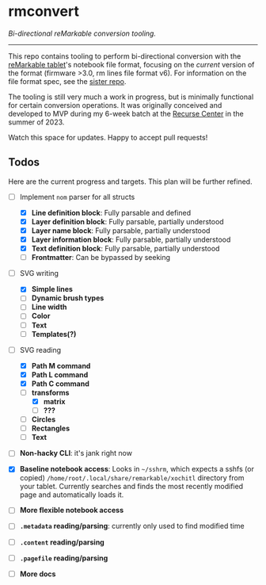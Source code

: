 # rmconvert

*Bi-directional reMarkable conversion tooling.*

---

This repo contains tooling to perform bi-directional conversion with the [reMarkable tablet](https://remarkable.com)'s notebook file format, focusing on the *current* version of the format (firmware >3.0, rm lines file format v6). For information on the file format spec, see the [sister repo](https://github.com/YakBarber/remarkable_file_format).

The tooling is still very much a work in progress, but is minimally functional for certain conversion operations. It was originally conceived and developed to MVP during my 6-week batch at the [Recurse Center](https://www.recurse.com) in the summer of 2023.

Watch this space for updates. Happy to accept pull requests!

## Todos

Here are the current progress and targets. This plan will be further refined.

- [ ] Implement `nom` parser for all structs
    - [x] **Line definition block**: Fully parsable and defined
    - [x] **Layer definition block**: Fully parsable, partially understood
    - [x] **Layer name block**: Fully parsable, partially understood
    - [x] **Layer information block**: Fully parsable, partially understood
    - [x] **Text definition block**: Fully parsable, partially understood
    - [ ] **Frontmatter**: Can be bypassed by seeking
- [ ] SVG writing
    - [x] **Simple lines**
    - [ ] **Dynamic brush types**
    - [ ] **Line width**
    - [ ] **Color**
    - [ ] **Text**
    - [ ] **Templates(?)**
- [ ] SVG reading
    - [x] **Path M command**
    - [x] **Path L command**
    - [x] **Path C command**
    - [ ] **transforms**
        - [x] **matrix**
        - [ ] **???**
    - [ ] **Circles**
    - [ ] **Rectangles**
    - [ ] **Text**
- [ ] **Non-hacky CLI**: it's jank right now
- [x] **Baseline notebook access**: Looks in `~/sshrm`, which expects a sshfs (or copied) `/home/root/.local/share/remarkable/xochitl` directory from your tablet. Currently searches and finds the most recently modified page and automatically loads it.
- [ ] **More flexible notebook access**
- [ ] **`.metadata` reading/parsing**: currently only used to find modified time
- [ ] **`.content` reading/parsing**
- [ ] **`.pagefile` reading/parsing**
- [ ] **More docs**

